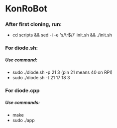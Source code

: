 # KonRoBot #

### After first cloning, run: 
* cd scripts && sed -i -e 's/\r$//' init.sh && ./init.sh

### For diode.sh:  
##### Use command:  
* sudo ./diode.sh -p 21 3 (pin 21 means 40 on RPI)  
* sudo ./diode.sh -t 21 17 18 3  

### For diode.cpp  
##### Use commands:  
* make  
* sudo ./app  
